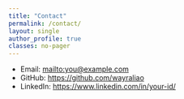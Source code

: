```yaml
---
title: "Contact"
permalink: /contact/
layout: single
author_profile: true
classes: no-pager
---
```


- Email: <mailto:you@example.com>
- GitHub: <https://github.com/wayraliao>
- LinkedIn: <https://www.linkedin.com/in/your-id/>
